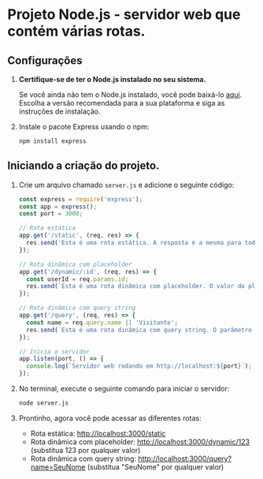 # Projeto Node.js - servidor web que contém várias rotas.

## Configurações

1. **Certifique-se de ter o Node.js instalado no seu sistema.**

   Se você ainda não tem o Node.js instalado, você pode baixá-lo [aqui](https://nodejs.org/). Escolha a versão recomendada para a sua plataforma e siga as instruções de instalação.

2. Instale o pacote Express usando o npm:

    ```bash
    npm install express
    ```

## Iniciando a criação do projeto.

1. Crie um arquivo chamado `server.js` e adicione o seguinte código:

    ```javascript
    const express = require('express');
    const app = express();
    const port = 3000;
    
    // Rota estática
    app.get('/static', (req, res) => {
      res.send('Esta é uma rota estática. A resposta é a mesma para todas as requisições.');
    });
    
    // Rota dinâmica com placeholder
    app.get('/dynamic/:id', (req, res) => {
      const userId = req.params.id;
      res.send(`Esta é uma rota dinâmica com placeholder. O valor do placeholder é: ${userId}`);
    });
    
    // Rota dinâmica com query string
    app.get('/query', (req, res) => {
      const name = req.query.name || 'Visitante';
      res.send(`Esta é uma rota dinâmica com query string. O parâmetro 'name' na query string é: ${name}`);
    });
    
    // Inicia o servidor
    app.listen(port, () => {
      console.log(`Servidor web rodando em http://localhost:${port}`);
    });
    ```

2. No terminal, execute o seguinte comando para iniciar o servidor:

    ```bash
    node server.js
    ```

3. Prontinho, agora você pode acessar as diferentes rotas:

   - Rota estática: [http://localhost:3000/static](http://localhost:3000/static)
   - Rota dinâmica com placeholder: [http://localhost:3000/dynamic/123](http://localhost:3000/dynamic/123) (substitua 123 por qualquer valor)
   - Rota dinâmica com query string: [http://localhost:3000/query?name=SeuNome](http://localhost:3000/query?name=SeuNome) (substitua "SeuNome" por qualquer valor)
